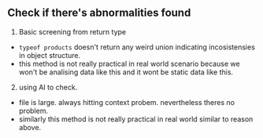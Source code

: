 ## Check if there's abnormalities found

1. Basic screening from return type
- `typeof products` doesn't return any weird union indicating incosistensies in object structure.
- this method is not really practical in real world scenario because we won't be analising data like this and it wont be static data like this.

2. using AI to check.
- file is large. always hitting context probem. nevertheless theres no problem.
- similarly this method is not really practical in real world similar to reason above.

